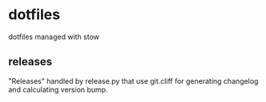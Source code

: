 # dotfiles
dotfiles managed with stow

## releases

"Releases" handled by release.py that use git.cliff for generating changelog and calculating version bump.
